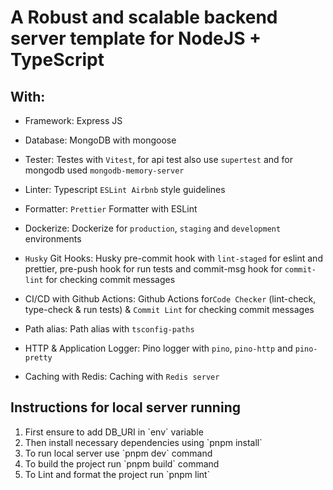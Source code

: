 # A Robust and scalable backend server template for NodeJS + TypeScript

## With:

- Framework: Express JS

- Database: MongoDB with mongoose

- Tester: Testes with `Vitest`, for api test also use `supertest` and for mongodb used `mongodb-memory-server`

- Linter: Typescript `ESLint Airbnb` style guidelines

- Formatter: `Prettier` Formatter with ESLint

- Dockerize: Dockerize for `production`, `staging` and `development` environments

- `Husky` Git Hooks: Husky pre-commit hook with `lint-staged` for eslint and prettier, pre-push hook for run tests and commit-msg hook for `commit-lint` for checking commit messages

- CI/CD with Github Actions: Github Actions for`Code Checker` (lint-check, type-check & run tests) & `Commit Lint` for checking commit messages

- Path alias: Path alias with `tsconfig-paths`

- HTTP & Application Logger: Pino logger with `pino`, `pino-http` and `pino-pretty`

- Caching with Redis: Caching with `Redis server`

## Instructions for local server running

<ol>
    <li>First ensure to add DB_URI in `env` variable</li>
    <li>Then install necessary dependencies using `pnpm install`</li>
    <li>To run local server use `pnpm dev` command</li>
    <li>To build the project run `pnpm build` command</li>
    <li>To Lint and format the project run `pnpm lint`</li>
</ol>
